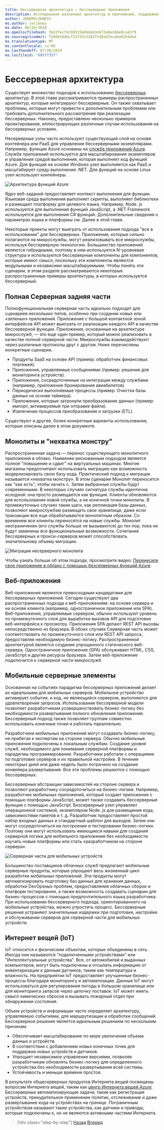 ```yaml
---
title: Бессерверная архитектура — бессерверные приложения
description: Исследование различных архитектур и приложений, поддерживаемых бессерверными архитектурами, в том числе веб-приложениями, мобильными устройствами и IoT.
author: JEREMYLIKNESS
ms.author: jeliknes
ms.date: 06/26/2018
ms.openlocfilehash: 3b22fecfdc693154dbdeb3e872e0e246e8ca41f9
ms.sourcegitcommit: f20dd18dbcf2275513281f5d9ad7ece6a62644b4
ms.translationtype: MT
ms.contentlocale: ru-RU
ms.lasthandoff: 07/30/2019
ms.locfileid: "69577357"
---
```

# <a name="serverless-architecture"></a>Бессерверная архитектура

Существует множество подходов к использованию [бессерверных](https://azure.com/serverless) архитектур. В этой главе рассматриваются примеры распространенных архитектур, которые интегрируют бессерверные. Он также охватывает проблемы, которые могут привести к дополнительным проблемам или требовать дополнительного рассмотрения при реализации бессерверных. Наконец, предоставлено несколько примеров проектирования, иллюстрирующих различные случаи использования на бессерверных условиях.

Несерверные узлы часто используют существующий слой на основе контейнера или PaaS для управления бессерверными экземплярами. Например, функции Azure основаны на [службе приложений Azure](https://docs.microsoft.com/azure/app-service/). Служба приложений используется для масштабирования экземпляров и управления средой выполнения, которая выполняет код функций Azure. Для функций на основе Windows узел выполняется как PaaS и масштабирует среду выполнения .NET. Для функций на основе Linux узел использует контейнеры.

![Архитектура функций Azure](./media/azure-functions-architecture.png)

Ядро веб-заданий предоставляет контекст выполнения для функции. Языковая среда выполнения выполняет скрипты, выполняет библиотеки и размещает платформу для целевого языка. Например, Node. js используется для выполнения функций JavaScript, а .NET Framework используется для выполнения C# функций. Дополнительные сведения о параметрах языка и платформы см. Далее в этой главе.

Некоторые проекты могут выиграть от использования подхода "все в использовании" для бессерверных. Приложения, которые сильно полагаются на микрослужбы, могут реализовывать все микрослужбы, используя бессерверную технологию. Большинство приложений являются гибридными, поэтому в нем используется N-уровневая структура и используются бессерверные компоненты для компонентов, которые имеют смысл, поскольку эти компоненты являются модульными и независимо масштабируемыми. Чтобы понять эти сценарии, в этом разделе рассматриваются некоторые распространенные примеры архитектуры, в которых используется бессерверный.

## <a name="full-serverless-back-end"></a>Полная Серверная задняя части

Полнофункциональная серверная часть идеально подходит для сценариев нескольких типов, особенно при создании новых или «зеленых» приложений. Приложение с большой контактной зоной интерфейсов API может выиграть от реализации каждого API в качестве бессерверной функции. Приложения, основанные на архитектуре микрослужб, — это еще один пример, который можно реализовать в качестве полной серверной части. Микрослужбы взаимодействуют через различные протоколы друг с другом. Ниже перечислены конкретные сценарии.

* Продукты SaaS на основе API (пример: обработчик финансовых платежей).
* Приложения, управляемые сообщениями (пример: решение для мониторинга устройств).
* Приложения, сосредоточенные на интеграции между службами (например, приложение бронирования авиабилетов).
* Периодически выполняемые процессы (пример: Очистка базы данных на основе таймера).
* Приложения, которые затронули преобразование данных (пример: импорт, активируемый при отправке файла).
* Извлечение процессов преобразования и загрузки (ETL).

Существуют и другие, более конкретные варианты использования, которые описаны далее в этом документе.

## <a name="monoliths-and-starving-the-beast"></a>Монолиты и "нехватка монстру"

Распространенная задача — перенос существующего монолитного приложения в облако. Наименее рискованным подходом является полное "повышение и сдвиг" на виртуальных машинах. Многие магазины предпочитают использовать миграцию как возможность модернизировать свою базу кода. Практический подход к миграции называется «нехватка монстру». В этом сценарии Монолит переносится как "как есть", чтобы начать с. Затем выбранные службы будут современными. В некоторых случаях сигнатура службы идентична исходной: она просто размещается как функция. Клиенты обновляются для использования новой службы, а не конечной точки монолиты. В промежуточных случаях такие шаги, как репликация базы данных, позволяют микрослужбам размещать свое хранилище, даже если транзакции все еще обрабатываются монолитным образом. Со временем все клиенты переносятся на новые службы. Монолит неограниченен (его службы больше не вызываются) до тех пор, пока не будут заменены все функциональные возможности. Сочетание бессерверных и прокси-серверов может способствовать значительному объему миграции.

![Миграция несерверного монолита](./media/serverless-monolith-migration.png)

Чтобы узнать больше об этом подходе, просмотрите видео: [Перенесите свое приложение в облако с помощью безсерверных функций Azure](https://channel9.msdn.com/Events/Connect/2017/E102).

## <a name="web-apps"></a>Веб-приложения

Веб-приложения являются превосходным кандидатами для бессерверных приложений. Сегодня существуют два распространенных подхода к веб-приложениям: на основе сервера и на основе клиента (например, одностраничное приложение или SPA). Веб-приложения, управляемые сервером, обычно используют уровень по промежуточного слоя для выработки вызовов API для подготовки веб-интерфейса к просмотру. Приложения SPA делают REST API вызовы непосредственно из браузера. В обоих случаях Серверная часть может соответствовать по промежуточного слоя или REST API запроса, предоставляя необходимую бизнес-логику. Распространенной архитектурой является создание упрощенного статического веб-сервера. Одностраничное приложение (SPA) обслуживает HTML, CSS, JavaScript и другие ресурсы браузера. Затем веб-приложение подключится к серверной части микрослужб.

## <a name="mobile-back-ends"></a>Мобильные серверные элементы

Основанная на событиях парадигма бессерверных приложений делает их идеальными для мобильных серверов. Мобильное устройство активирует события, и код, не являющийся сервером, выполняется для удовлетворения запросов. Использование бессерверной модели позволяет разработчикам усовершенствовать бизнес-логику без необходимости развертывания полного обновления приложения. Бессерверный подход также позволяет группам совместно использовать конечные точки и работать параллельно.

Разработчики мобильных приложений могут создавать бизнес-логику, не прибегая к экспертам на стороне сервера. Обычно мобильные приложения подключены к локальным службам. Создание уровня служб, необходимого для понимания серверной платформы и парадигмы программирования. Разработчики работали с операциями по подготовке серверов и их правильной настройке. В течение некоторых дней или даже недель было потрачено на создание конвейера развертывания. Все эти проблемы решаются с помощью бессерверных.

Бессерверные абстракции зависимостей на стороне сервера и позволяют разработчику сосредоточиться на бизнес-логике. Например, разработчик мобильных приложений, который создает приложения с помощью платформы JavaScript, может также создавать бессерверные функции с помощью JavaScript. Безсерверный узел управляет операционной системой, экземпляром Node. js для размещения кода, зависимостями пакетов и т. д. Разработчик предоставляет простой набор входных данных и стандартный шаблон для выходов. Затем они могут сосредоточиться на построении и тестировании бизнес-логики. Поэтому они могут использовать имеющиеся навыки для создания серверной логики для мобильного приложения без необходимости изучать новые платформы или стать «разработчиком на стороне сервера».

![Серверная части для мобильных устройств](./media/serverless-mobile-backend.png)

Большинство поставщиков облачных служб предлагают мобильные серверные продукты, которые упрощают весь жизненный цикл разработки мобильных приложений. Эти продукты могут автоматизировать подготовку баз данных для хранения данных, обработки DevOpsных проблем, предоставления облачных сборок и платформ тестирования, а также возможность создавать сценарии для бизнес-процессов с помощью предпочтительного языка разработчика. При использовании бессерверного подхода, ориентированного на мобильные устройства, можно упростить процесс. Бессерверные решения устраняют значительные издержки при подготовке, настройке и обслуживании серверов для серверной части для мобильных устройств.

## <a name="internet-of-things-iot"></a>Интернет вещей (IoT)

IoT относится к физическим объектам, которые объединены в сеть. Иногда они называются "подключенными устройствами" или "Интеллектуальные устройства". Все, от автомобилей и выданных компьютеров, могут быть подключены и отсылать информацию от инвентаризации к данным датчиков, таким как температура и влажность. На предприятии IoT предоставляет улучшенные бизнес-процессы благодаря мониторингу и автоматизации. Данные IoT могут использоваться для регулирования погоды в большом хранилище или для мониторинга запасов через цепочку поставок. IoT может иметь смысл химических сбросов и вызывать пожарный отдел при обнаружении состояния.

Объем устройств и информации часто определяет архитектуру, управляемую событиями, для маршрутизации и обработки сообщений. Бессерверное решение является идеальным решением по нескольким причинам:

* Обеспечивает масштабирование по мере увеличения объема данных и устройств.
* В соответствии с добавлением новых конечных точек для поддержки новых устройств и датчиков.
* Упрощает независимое управление версиями, позволяя разработчикам обновлять бизнес-логику для определенного устройства без необходимости развертывания всей системы.
* Устойчивость и меньше времени простоя.

В результате общесерверных продуктов Интернета вещей посвящены вопросам Интернета вещей, таким как [центр Интернета вещей Azure](https://docs.microsoft.com/azure/iot-hub). Бессерверные автоматизирующие задачи, такие как регистрация устройств, принудительное применение политик, отслеживание и даже развертывание кода на устройствах на *границе*. Пограничным устройством называют такие устройства, как датчики и приводы, которые подключены к, но не являются активными частями Интернета.

>[!div class="step-by-step"]
>[Назад](architecture-approaches.md)
>[Вперед](serverless-architecture-considerations.md)
